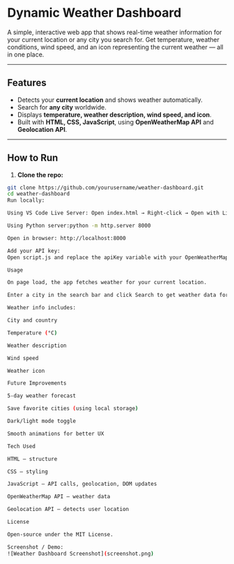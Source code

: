 # Dynamic Weather Dashboard

A simple, interactive web app that shows real-time weather information for your current location or any city you search for. Get temperature, weather conditions, wind speed, and an icon representing the current weather — all in one place.

---

## Features

- Detects your **current location** and shows weather automatically.
- Search for **any city** worldwide.
- Displays **temperature, weather description, wind speed, and icon**.
- Built with **HTML, CSS, JavaScript**, using **OpenWeatherMap API** and **Geolocation API**.

---

## How to Run

1. **Clone the repo:**

```bash
git clone https://github.com/yourusername/weather-dashboard.git
cd weather-dashboard
Run locally:

Using VS Code Live Server: Open index.html → Right-click → Open with Live Server

Using Python server:python -m http.server 8000

Open in browser: http://localhost:8000

Add your API key:
Open script.js and replace the apiKey variable with your OpenWeatherMap key:

Usage

On page load, the app fetches weather for your current location.

Enter a city in the search bar and click Search to get weather data for that city.

Weather info includes:

City and country

Temperature (°C)

Weather description

Wind speed

Weather icon

Future Improvements

5-day weather forecast

Save favorite cities (using local storage)

Dark/light mode toggle

Smooth animations for better UX

Tech Used

HTML – structure

CSS – styling

JavaScript – API calls, geolocation, DOM updates

OpenWeatherMap API – weather data

Geolocation API – detects user location

License

Open-source under the MIT License.

Screenshot / Demo:
![Weather Dashboard Screenshot](screenshot.png)

